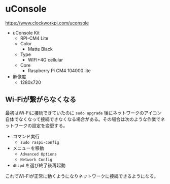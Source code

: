 # uConsole

https://www.clockworkpi.com/uconsole

* uConsole Kit
  * RPI-CM4 Lite
  * Color
    * Matte Black
  * Type
    * WIFI+4G cellular
  * Core
    * Raspberry Pi CM4 104000 lite
* 解像度
  * 1280x720

## Wi-Fiが繋がらなくなる

最初はWi-Fiに接続できていたのに `sudo upgrade` 後にネットワークのアイコン自体でなくなって接続できなくなる場合がある。その場合は次のような作業でネットワークの設定を変更する。

* コマンド実行
  * `sudo raspi-config`
* メニューを移動
  * `Advanced Options`
  * `Network Config`
* `dhcpd` を選び終了後再起動

これでWi-Fiが正常に動くようになりネットワークに接続できるようになる。
